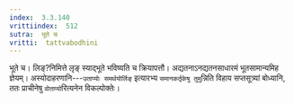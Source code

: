 ```yaml
---
index:  3.3.140
vrittiindex:  512
sutra:  भूते च
vritti:  tattvabodhini 
---
```


भूते च। लिङ्?निमित्ते लृङ् स्याद्भूते भविष्यति च क्रियापत्तौ। अद्यतनाऽनद्यतनसाधारमं भूतसामान्यमिह ज्ञेयम्। अस्योदाहरणानि---`उताप्योः समर्थयोर्लिङ्` इत्यारभ्य `समानकर्तृकेषु तुमु`न्निति विहाय सप्तसूत्र्यां बोध्यानि, ततः प्राचीनेषु `वोताप्यो`रित्यनेन विकल्पोक्तेः।

